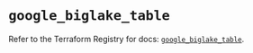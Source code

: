 # `google_biglake_table`

Refer to the Terraform Registry for docs: [`google_biglake_table`](https://registry.terraform.io/providers/hashicorp/google/5.27.0/docs/resources/biglake_table).
